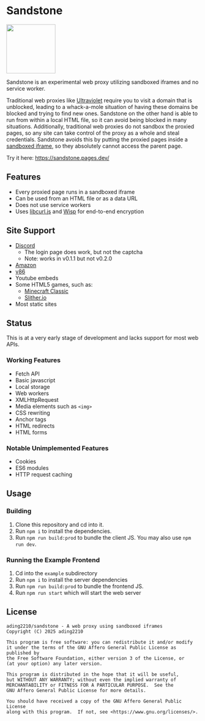 # Sandstone

[<img src="https://upload.wikimedia.org/wikipedia/commons/a/af/USDA_Mineral_Sandstone_93c3955.jpg?20050520171627" height="128px">](https://commons.wikimedia.org/wiki/File:USDA_Mineral_Sandstone_93c3955.jpg)

Sandstone is an experimental web proxy utilizing sandboxed iframes and no service worker. 

Traditional web proxies like [Ultraviolet](https://github.com/titaniumnetwork-dev/Ultraviolet) require you to visit a domain that is unblocked, leading to a whack-a-mole situation of having these domains be blocked and trying to find new ones. Sandstone on the other hand is able to run from within a local HTML file, so it can avoid being blocked in many situations. Additionally, traditional web proxies do not sandbox the proxied pages, so any site can take control of the proxy as a whole and steal credentials. Sandstone avoids this by putting the proxied pages inside a [sandboxed iframe](https://www.w3schools.com/tags/att_iframe_sandbox.asp), so they absolutely cannot access the parent page.

Try it here: https://sandstone.pages.dev/

## Features
- Every proxied page runs in a sandboxed iframe
- Can be used from an HTML file or as a data URL
- Does not use service workers
- Uses [libcurl.js](https://www.npmjs.com/package/libcurl.js) and [Wisp](https://github.com/MercuryWorkshop/wisp-protocol) for end-to-end encryption

## Site Support
- [Discord](https://discord.com/app)
  - The login page does work, but not the captcha
  - Note: works in v0.1.1 but not v0.2.0
- [Amazon](https://www.amazon.com/)
- [v86](https://copy.sh/v86/)
- Youtube embeds
- Some HTML5 games, such as:
  - [Minecraft Classic](https://classic.minecraft.net/)
  - [Slither.io](https://slither.io/)
- Most static sites

## Status
This is at a very early stage of development and lacks support for most web APIs. 

### Working Features
- Fetch API
- Basic javascript
- Local storage
- Web workers
- XMLHttpRequest
- Media elements such as `<img>`
- CSS rewriting
- Anchor tags 
- HTML redirects
- HTML forms

### Notable Unimplemented Features
- Cookies
- ES6 modules
- HTTP request caching

## Usage
### Building
1. Clone this repository and cd into it.
2. Run `npm i` to install the dependencies.
3. Run `npm run build:prod` to bundle the client JS. You may also use `npm run dev`.

### Running the Example Frontend
1. Cd into the `example` subdirectory
2. Run `npm i` to install the server dependencies
3. Run `npm run build:prod` to bundle the frontend JS.
4. Run `npm run start` which will start the web server

## License
```
ading2210/sandstone - A web proxy using sandboxed iframes 
Copyright (C) 2025 ading2210

This program is free software: you can redistribute it and/or modify
it under the terms of the GNU Affero General Public License as published by
the Free Software Foundation, either version 3 of the License, or
(at your option) any later version.

This program is distributed in the hope that it will be useful,
but WITHOUT ANY WARRANTY; without even the implied warranty of
MERCHANTABILITY or FITNESS FOR A PARTICULAR PURPOSE.  See the
GNU Affero General Public License for more details.

You should have received a copy of the GNU Affero General Public License
along with this program.  If not, see <https://www.gnu.org/licenses/>.
```